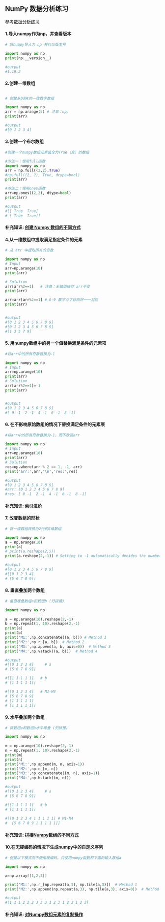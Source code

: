 ## NumPy 数据分析练习

参考[数据分析练习](https://numpy.org.cn/article/advanced/numpy_exercises_for_data_analysis.html#numpy%E6%95%B0%E6%8D%AE%E5%88%86%E6%9E%90%E9%97%AE%E7%AD%94)

#### 1.导入numpy作为np，并查看版本

```python
# 将numpy导入为 np 并打印版本号

import numpy as np 
print(np.__version__)

#output
#1.19.2
```

#### 2.创建一维数组

```python

# 创建从0到4的一维数字数组

import numpy as np 
arr = np.arange(5) # 注意：np.
print(arr)

#output
#[0 1 2 3 4]
```

#### 3.创建一个布尔数组

```python
#创建一个numpy数组元素值全为True（真）的数组

#方法一：使用full函数
import numpy as np 
arr = np.full((2,2),True)
#np.full((2, 2), True, dtype=bool)
print(arr)

#方法二：使用ones函数
arr=np.ones((2,2), dtype=bool)
print(arr)

#output
#[[ True  True]
# [ True  True]]
```

#### 补充知识: [创建 Numpy 数组的不同方式](https://github.com/tywcx/Learn-by-doing/edit/main/NumPy-%E6%95%B0%E6%8D%AE%E5%88%86%E6%9E%90%E7%BB%83%E4%B9%A0-%E8%A1%A5%E5%85%85%E7%9F%A5%E8%AF%861.md)

#### 4.从一维数组中提取满足指定条件的元素

```python
# 从 arr 中提取所有的奇数

import numpy as np
# Input
arr=np.arange(10)
print(arr)

# Solution
arr[arr%2==1]   # 注意：无赋值操作 arr不变
print(arr)

arr=arr[arr%2==1] # 0-9 数字与下标刚好一一对应
print(arr)


#output
#[0 1 2 3 4 5 6 7 8 9]
#[0 1 2 3 4 5 6 7 8 9]
#[1 3 5 7 9]
```

#### 5. 用numpy数组中的另一个值替换满足条件的元素项

```python
#将arr中的所有奇数替换为-1

import numpy as np
# Input
arr=np.arange(10)
print(arr)
# Solution
arr[arr%2==1]=-1
print(arr)


#output
#[0 1 2 3 4 5 6 7 8 9]
#[ 0 -1  2 -1  4 -1  6 -1  8 -1]
```

#### 6. 在不影响原始数组的情况下替换满足条件的元素项

```python
#将arr中的所有奇数替换为-1，而不改变arr

import numpy as np
# Input
arr=np.arange(10)
print(arr)
# Solution
res=np.where(arr % 2 == 1, -1, arr)
print('arr:',arr,'\n','res:',res)

#output
#[0 1 2 3 4 5 6 7 8 9]
#arr: [0 1 2 3 4 5 6 7 8 9] 
#res: [ 0 -1  2 -1  4 -1  6 -1  8 -1]
```
#### 补充知识: [索引进阶](https://github.com/tywcx/Learn-by-doing/blob/main/NumPy-%E7%B4%A2%E5%BC%95%E8%BF%9B%E9%98%B6.md)

#### 7. 改变数组的形状

```python
# 将一维数组转换为2行的2维数组

import numpy as np
a = np.arange(10)
print(a)
# print(a.reshape(2,5))
print(a.reshape(2,-1)) # Setting to -1 automatically decides the number of cols

#output
#[0 1 2 3 4 5 6 7 8 9]
#[[0 1 2 3 4]
# [5 6 7 8 9]]
```

#### 8. 垂直叠加两个数组

```python
# 垂直堆叠数组a和数组b (行拼接)

import numpy as np
 
a = np.arange(10).reshape(2,-1)
b = np.repeat(1, 10).reshape(2,-1)
print(a)
print(b)
print('M1:',np.concatenate((a, b))) # Method 1
print('M2:',np.r_[a, b])  # Method 2
print('M3:',np.append(a, b, axis=0))  # Method 3
print('M4:',np.vstack((a, b)))  # Method 4

#output
#[[0 1 2 3 4]     # a
# [5 6 7 8 9]]

#[[1 1 1 1 1]   # b
# [1 1 1 1 1]]

#[[0 1 2 3 4]   # M1-M4 
# [5 6 7 8 9]
# [1 1 1 1 1]
# [1 1 1 1 1]]
```

#### 9. 水平叠加两个数组

```python
# 将数组a和数组b水平堆叠 (列拼接)

import numpy as np
 
m = np.arange(10).reshape(2,-1)
n = np.repeat(1, 10).reshape(2,-1)
print(m)
print(n)
print('M1:',np.append(m, n, axis=1))
print('M2:',np.c_[m, n])
print('M3:',np.concatenate((m, n), axis=1))
print('M4:',np.hstack((m, n)))

#output
#[[0 1 2 3 4]     # a
# [5 6 7 8 9]]

#[[1 1 1 1 1]   # b
# [1 1 1 1 1]]
  
#[[0 1 2 3 4 1 1 1 1 1] # M1-M4 
#  [5 6 7 8 9 1 1 1 1 1]]
```

#### 补充知识: [拼接Numpy数组的不同方式](https://github.com/tywcx/Learn-by-doing/blob/main/NumPy-%E6%8B%BC%E6%8E%A5Numpy%E6%95%B0%E7%BB%84%E7%9A%84%E4%B8%8D%E5%90%8C%E6%96%B9%E5%BC%8F.md)


#### 10.在无硬编码的情况下生成numpy中的自定义序列

```python
# 创建以下模式而不使用硬编码。只使用numpy函数和下面的输入数组a

import numpy as np

a=np.array([1,2,3])

print('M1:',np.r_[np.repeat(a,3), np.tile(a,3)])  # Method 1
print('M2:',np.append(np.repeat(a,3), np.tile(a,3), axis=0))  # Method 2

#output
#[1 1 1 2 2 2 3 3 3 1 2 3 1 2 3 1 2 3]
```

#### 补充知识: [对Numpy数组元素的复制操作](https://github.com/tywcx/Learn-by-doing/blob/main/NumPy-%E5%AF%B9Numpy%E6%95%B0%E7%BB%84%E5%85%83%E7%B4%A0%E7%9A%84%E5%A4%8D%E5%88%B6%E6%93%8D%E4%BD%9C.md)

